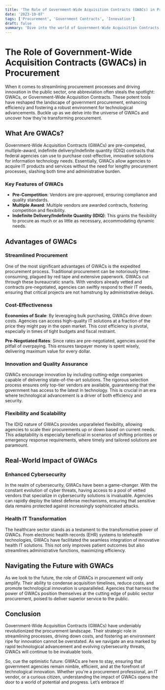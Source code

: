 ```yaml
---
title: 'The Role of Government-Wide Acquisition Contracts (GWACs) in Procurement'
date: '2023-10-07'
tags: ['Procurement', 'Government Contracts', 'Innovation']
draft: false
summary: 'Dive into the world of Government-Wide Acquisition Contracts (GWACs) and explore how they revolutionize procurement, streamline operations, and drive innovation in the public sector.'
---
```


# The Role of Government-Wide Acquisition Contracts (GWACs) in Procurement

When it comes to streamlining procurement processes and driving innovation in the public sector, one abbreviation often steals the spotlight: GWACs, or Government-Wide Acquisition Contracts. These potent tools have reshaped the landscape of government procurement, enhancing efficiency and fostering a robust environment for technological advancements. Buckle up as we delve into the universe of GWACs and uncover how they’re transforming procurement.

## What Are GWACs?

Government-Wide Acquisition Contracts (GWACs) are pre-competed, multiple-award, indefinite delivery/indefinite quantity (IDIQ) contracts that federal agencies can use to purchase cost-effective, innovative solutions for information technology needs. Essentially, GWACs allow agencies to acquire IT products and services without the need for lengthy procurement processes, slashing both time and administrative burden.

### Key Features of GWACs

- **Pre-Competition**: Vendors are pre-approved, ensuring compliance and quality standards.
- **Multiple Award**: Multiple vendors are awarded contracts, fostering competition and flexibility.
- **Indefinite Delivery/Indefinite Quantity (IDIQ)**: This grants the flexibility to procure as much or as little as necessary, accommodating dynamic needs.

## Advantages of GWACs

### **Streamlined Procurement**

One of the most significant advantages of GWACs is the expedited procurement process. Traditional procurement can be notoriously time-consuming, plagued by red tape and extensive paperwork. GWACs cut through these bureaucratic snarls. With vendors already vetted and contracts pre-negotiated, agencies can swiftly respond to their IT needs, ensuring that critical projects are not hamstrung by administrative delays.

### **Cost-Effectiveness**

**Economies of Scale**: By leveraging bulk purchasing, GWACs drive down costs. Agencies can access high-quality IT solutions at a fraction of the price they might pay in the open market. This cost efficiency is pivotal, especially in times of tight budgets and fiscal restraint.

**Pre-Negotiated Rates**: Since rates are pre-negotiated, agencies avoid the pitfall of overpaying. This ensures taxpayer money is spent wisely, delivering maximum value for every dollar.

### **Innovation and Quality Assurance**

GWACs encourage innovation by including cutting-edge companies capable of delivering state-of-the-art solutions. The rigorous selection process ensures only top-tier vendors are available, guaranteeing that the government has access to the latest in technology. This is crucial in an era where technological advancement is a driver of both efficiency and security.

### **Flexibility and Scalability**

The IDIQ nature of GWACs provides unparalleled flexibility, allowing agencies to scale their procurements up or down based on current needs. This adaptability is especially beneficial in scenarios of shifting priorities or emergency response requirements, where timely and tailored solutions are paramount.

## Real-World Impact of GWACs

### **Enhanced Cybersecurity**

In the realm of cybersecurity, GWACs have been a game-changer. With the constant evolution of cyber threats, having access to a pool of vetted vendors that specialize in cybersecurity solutions is invaluable. Agencies can rapidly deploy the latest defense mechanisms, ensuring that sensitive data remains protected against increasingly sophisticated attacks.

### **Health IT Transformation**

The healthcare sector stands as a testament to the transformative power of GWACs. From electronic health records (EHR) systems to telehealth technologies, GWACs have facilitated the seamless integration of innovative health IT solutions. This not only improves patient outcomes but also streamlines administrative functions, maximizing efficiency.

## Navigating the Future with GWACs

As we look to the future, the role of GWACs in procurement will only amplify. Their ability to condense acquisition timelines, reduce costs, and promote technological innovation is unparalleled. Agencies that harness the power of GWACs position themselves at the cutting edge of public sector procurement, poised to deliver superior service to the public.

## Conclusion

Government-Wide Acquisition Contracts (GWACs) have undeniably revolutionized the procurement landscape. Their strategic role in streamlining processes, driving down costs, and fostering an environment ripe for innovation cannot be overstated. As we navigate an era marked by rapid technological advancement and evolving cybersecurity threats, GWACs will continue to be invaluable tools.

So, cue the optimistic future: GWACs are here to stay, ensuring that government agencies remain nimble, efficient, and at the forefront of technological innovation. Whether you're a procurement professional, an IT vendor, or a curious citizen, understanding the impact of GWACs opens the door to a world of potential and progress. Let’s embrace it!